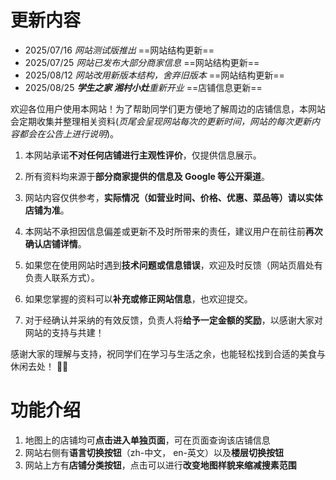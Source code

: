 # 更新内容

- 2025/07/16 _网站测试版推出_ ==网站结构更新==
- 2025/07/25 _网站已发布大部分商家信息_ ==网站结构更新==
- 2025/08/12 _网站改用新版本结构，舍弃旧版本_ ==网站结构更新==
- 2025/08/25 **_学生之家 湘村小灶_**_重新开业_ ==店铺信息更新==

欢迎各位用户使用本网站！为了帮助同学们更方便地了解周边的店铺信息，本网站会定期收集并整理相关资料(_页尾会呈现网站每次的更新时间，网站的每次更新内容都会在公告上进行说明_)。

1. 本网站承诺**不对任何店铺进行主观性评价**，仅提供信息展示。
2. 所有资料均来源于**部分商家提供的信息及 Google 等公开渠道**。
3. 网站内容仅供参考，**实际情况（如营业时间、价格、优惠、菜品等）请以实体店铺为准**。
4. 本网站不承担因信息偏差或更新不及时所带来的责任，建议用户在前往前**再次确认店铺详情**。

5. 如果您在使用网站时遇到**技术问题或信息错误**，欢迎及时反馈（网站页眉处有负责人联系方式）。
6. 如果您掌握的资料可以**补充或修正网站信息**，也欢迎提交。
7. 对于经确认并采纳的有效反馈，负责人将**给予一定金额的奖励**，以感谢大家对网站的支持与共建！

感谢大家的理解与支持，祝同学们在学习与生活之余，也能轻松找到合适的美食与休闲去处！ 🍜✨

# 功能介绍

1. 地图上的店铺均可**点击进入单独页面**，可在页面查询该店铺信息
2. 网站右侧有**语言切换按钮**（zh-中文， en-英文）以及**楼层切换按钮**
3. 网站上方有**店铺分类按钮**，点击可以进行**改变地图样貌来缩减搜素范围**
